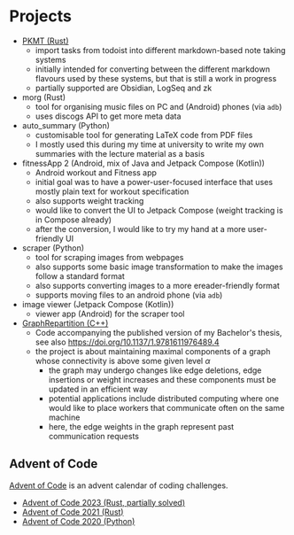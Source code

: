 # Projects
- [PKMT (Rust)](https://github.com/TobiasForner/pkmt)
    - import tasks from todoist into different markdown-based note taking systems
    - initially intended for converting between the different markdown flavours used by these systems, but that is still a work in progress
    - partially supported are Obsidian, LogSeq and zk
- morg (Rust)
    - tool for organising music files on PC and (Android) phones (via `adb`)
    - uses discogs API to get more meta data
- auto_summary (Python)
    - customisable tool for generating LaTeX code from PDF files
    - I mostly used this during my time at university to write my own summaries with the lecture material as a basis
- fitnessApp 2 (Android, mix of Java and Jetpack Compose (Kotlin))
    - Android workout and Fitness app
    - initial goal was to have a power-user-focused interface that uses mostly plain text for workout specification
    - also supports weight tracking
    - would like to convert the UI to Jetpack Compose (weight tracking is in Compose already)
    - after the conversion, I would like to try my hand at a more user-friendly UI
- scraper (Python)
    - tool for scraping images from webpages
    - also supports some basic image transformation to make the images follow a standard format
    - also supports converting images to a more ereader-friendly format
    - supports moving files to an android phone (via `adb`)
- image viewer (Jetpack Compose (Kotlin))
    - viewer app (Android) for the scraper tool
- [GraphRepartition (C++)](https://doi.org/10.1137/1.9781611976489.4)
    - Code accompanying the published version of my Bachelor's thesis, see also https://doi.org/10.1137/1.9781611976489.4
    - the project is about maintaining maximal components of a graph whose connectivity is above some given level $\alpha$
        - the graph may undergo changes like edge deletions, edge insertions or weight increases and these components must be updated in an efficient way
        - potential applications include distributed computing where one would like to place workers that communicate often on the same machine
        - here, the edge weights in the graph represent past communication requests
## Advent of Code
[Advent of Code](https://adventofcode.com/) is an advent calendar of coding challenges.
- [Advent of Code 2023 (Rust, partially solved)](https://github.com/TobiasForner/aoc-2023)
- [Advent of Code 2021 (Rust)](https://github.com/TobiasForner/aoc2021_rust)
- [Advent of Code 2020 (Python)](https://github.com/TobiasForner/AdventOfCode)
